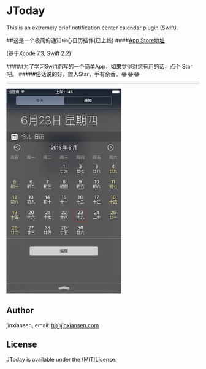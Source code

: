 # JToday
This is an extremely brief notification center calendar plugin (Swift).
 
##这是一个极简的通知中心日历插件(已上线)
####[App Store地址](https://itunes.apple.com/cn/app/id1127154449)

(基于Xcode 7.3, Swift 2.2)

#####为了学习Swift而写的一个简单App，如果觉得对您有用的话，点个 Star 吧。
#####俗话说的好，赠人Star，手有余香。😂😂😂

***
 
 ![](6s-3.png)

 

## Author

jinxiansen, email: hi@jinxiansen.com

## License

JToday is available under the (MIT)License.